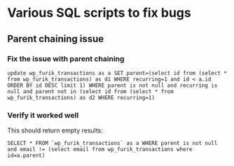 # Various SQL scripts to fix bugs

## Parent chaining issue

### Fix the issue with parent chaining 

    update wp_furik_transactions as a SET parent=(select id from (select * from wp_furik_transactions) as d1 WHERE recurring=1 and id < a.id ORDER BY id DESC limit 1) WHERE parent is not null and recurring is null and parent not in (select id from (select * from wp_furik_transactions) as d2 WHERE recurring=1)

### Verify it worked well

This should return empty results:

    SELECT * FROM `wp_furik_transactions` as a WHERE parent is not null and email != (select email from wp_furik_transactions where id=a.parent)

